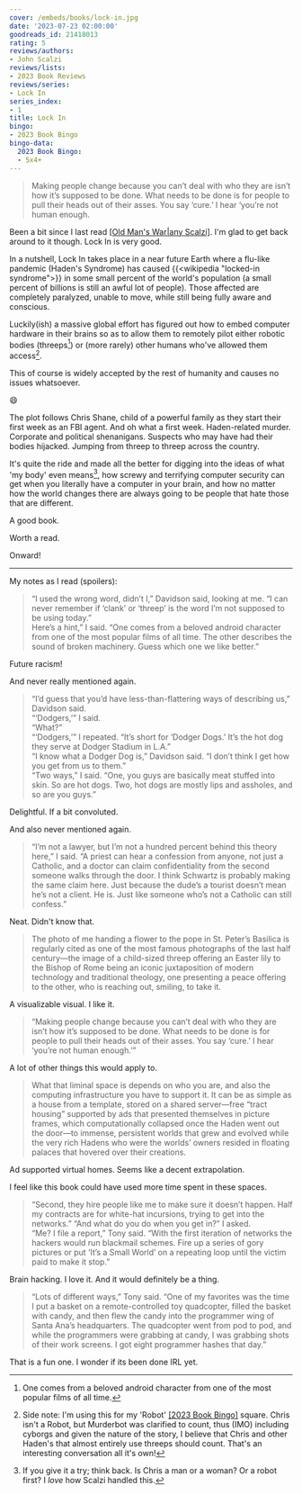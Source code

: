 ```yaml
---
cover: /embeds/books/lock-in.jpg
date: '2023-07-23 02:00:00'
goodreads_id: 21418013
rating: 5
reviews/authors:
- John Scalzi
reviews/lists:
- 2023 Book Reviews
reviews/series:
- Lock In
series_index:
- 1
title: Lock In
bingo:
- 2023 Book Bingo
bingo-data:
  2023 Book Bingo:
  - 5x4+
---
```

> Making people change because you can’t deal with who they are isn’t how it’s supposed to be done. What needs to be done is for people to pull their heads out of their asses. You say ‘cure.’ I hear ‘you’re not human enough.

Been a bit since I last read [[Old Man's War|any Scalzi]](). I'm glad to get back around to it though. Lock In is very good. 

In a nutshell, Lock In takes place in a near future Earth where a flu-like pandemic (Haden's Syndrome) has caused {{<wikipedia "locked-in syndrome">}} in some small percent of the world's population (a small percent of billions is still an awful lot of people). Those affected are completely paralyzed, unable to move, while still being fully aware and conscious. 

Luckily(ish) a massive global effort has figured out how to embed computer hardware in their brains so as to allow them to remotely pilot either robotic bodies (threeps[^threep]) or (more rarely) other humans who've allowed them access[^robot]. 

This of course is widely accepted by the rest of humanity and causes no issues whatsoever. 

:smile: 

<!--more-->

The plot follows Chris Shane, child of a powerful family as they start their first week as an FBI agent. And oh what a first week. Haden-related murder. Corporate and political shenanigans. Suspects who may have had their bodies hijacked. Jumping from threep to threep across the country. 

It's quite the ride and made all the better for digging into the ideas of what 'my body' even means[^Chris], how screwy and terrifying computer security can get when you literally have a computer in your brain, and how no matter how the world changes there are always going to be people that hate those that are different. 

A good book. 

Worth a read. 

Onward!

- - - -

My notes as I read (spoilers):


> “I used the wrong word, didn’t I,” Davidson said, looking at me. “I can never remember if ‘clank’ or ‘threep’ is the word I’m not supposed to be using today.”  
> Here’s a hint,” I said. “One comes from a beloved android character from one of the most popular films of all time. The other describes the sound of broken machinery. Guess which one we like better.”

Future racism!

And never really mentioned again. 

> “I’d guess that you’d have less-than-flattering ways of describing us,” Davidson said.  
> “‘Dodgers,’” I said.  
> “What?”  
> “‘Dodgers,’” I repeated. “It’s short for ‘Dodger Dogs.’ It’s the hot dog they serve at Dodger Stadium in L.A.”  
> “I know what a Dodger Dog is,” Davidson said. “I don’t think I get how you get from us to them.”  
> “Two ways,” I said. “One, you guys are basically meat stuffed into skin. So are hot dogs. Two, hot dogs are mostly lips and assholes, and so are you guys.”  

Delightful. If a bit convoluted.

And also never mentioned again. 

> “I’m not a lawyer, but I’m not a hundred percent behind this theory here,” I said. “A priest can hear a confession from anyone, not just a Catholic, and a doctor can claim confidentiality from the second someone walks through the door. I think Schwartz is probably making the same claim here. Just because the dude’s a tourist doesn’t mean he’s not a client. He is. Just like someone who’s not a Catholic can still confess.”

Neat. Didn't know that.

> The photo of me handing a flower to the pope in St. Peter’s Basilica is regularly cited as one of the most famous photographs of the last half century—the image of a child-sized threep offering an Easter lily to the Bishop of Rome being an iconic juxtaposition of modern technology and traditional theology, one presenting a peace offering to the other, who is reaching out, smiling, to take it.

A visualizable visual. I like it.


> “Making people change because you can’t deal with who they are isn’t how it’s supposed to be done. What needs to be done is for people to pull their heads out of their asses. You say ‘cure.’ I hear ‘you’re not human enough.’”

A lot of other things this would apply to.


> What that liminal space is depends on who you are, and also the computing infrastructure you have to support it. It can be as simple as a house from a template, stored on a shared server—free “tract housing” supported by ads that presented themselves in picture frames, which computationally collapsed once the Haden went out the door—to immense, persistent worlds that grew and evolved while the very rich Hadens who were the worlds’ owners resided in floating palaces that hovered over their creations.

Ad supported virtual homes. Seems like a decent extrapolation.

I feel like this book could have used more time spent in these spaces. 

> “Second, they hire people like me to make sure it doesn’t happen. Half my contracts are for white-hat incursions, trying to get into the networks.” “And what do you do when you get in?” I asked.  
> “Me? I file a report,” Tony said. “With the first iteration of networks the hackers would run blackmail schemes. Fire up a series of gory pictures or put ‘It’s a Small World’ on a repeating loop until the victim paid to make it stop.”

Brain hacking. I love it. And it would definitely be a thing.

> “Lots of different ways,” Tony said. “One of my favorites was the time I put a basket on a remote-controlled toy quadcopter, filled the basket with candy, and then flew the candy into the programmer wing of Santa Ana’s headquarters. The quadcopter went from pod to pod, and while the programmers were grabbing at candy, I was grabbing shots of their work screens. I got eight programmer hashes that day.”

That is a fun one. I wonder if its been done IRL yet.

[^threep]: One comes from a beloved android character from one of the most popular films of all time.

[^Chris]: If you give it a try; think back. Is Chris a man or a woman? Or a robot first? I *love* how Scalzi handled this. 

[^robot]: Side note: I'm using this for my 'Robot' [[2023 Book Bingo]]() square. Chris isn't a Robot, but Murderbot was clarified to count, thus (IMO) including cyborgs and given the nature of the story, I believe that Chris and other Haden's that almost entirely use threeps should count. That's an interesting conversation all it's own!